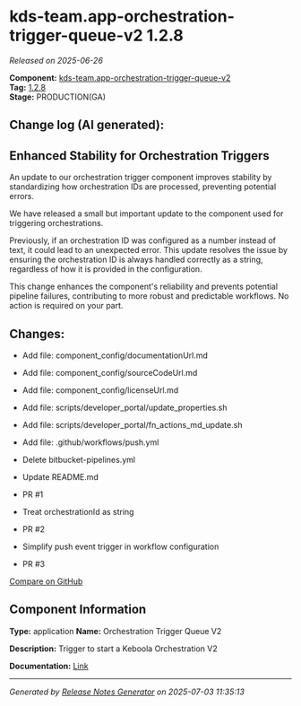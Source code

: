 #  kds-team.app-orchestration-trigger-queue-v2 1.2.8

_Released on 2025-06-26_

**Component:** [kds-team.app-orchestration-trigger-queue-v2](https://github.com/keboola/component-orchestration-trigger-queue-v2)  
**Tag:** [1.2.8](https://github.com/keboola/component-orchestration-trigger-queue-v2/releases/tag/1.2.8)  
**Stage:** PRODUCTION(GA)


## Change log (AI generated):
## Enhanced Stability for Orchestration Triggers
An update to our orchestration trigger component improves stability by standardizing how orchestration IDs are processed, preventing potential errors.

We have released a small but important update to the component used for triggering orchestrations.

Previously, if an orchestration ID was configured as a number instead of text, it could lead to an unexpected error. This update resolves the issue by ensuring the orchestration ID is always handled correctly as a string, regardless of how it is provided in the configuration.

This change enhances the component's reliability and prevents potential pipeline failures, contributing to more robust and predictable workflows. No action is required on your part.



## Changes:



- Add file: component_config/documentationUrl.md 




- Add file: component_config/sourceCodeUrl.md 




- Add file: component_config/licenseUrl.md 




- Add file: scripts/developer_portal/update_properties.sh 




- Add file: scripts/developer_portal/fn_actions_md_update.sh 




- Add file: .github/workflows/push.yml 




- Delete bitbucket-pipelines.yml 




- Update README.md 








- PR #1 




- Treat orchestrationId as string 




- PR #2 




- Simplify push event trigger in workflow configuration 




- PR #3 



[Compare on GitHub](https://github.com/keboola/component-orchestration-trigger-queue-v2/compare/1.2.7...1.2.8)



## Component Information
**Type:** application
**Name:** Orchestration Trigger Queue V2

**Description:** Trigger to start a Keboola Orchestration V2


**Documentation:** [Link](https://help.keboola.com/components/applications/triggers/orchestration-trigger-queue-v2/)



---
_Generated by [Release Notes Generator](https://github.com/keboola/release-notes-generator)
on 2025-07-03 11:35:13_
